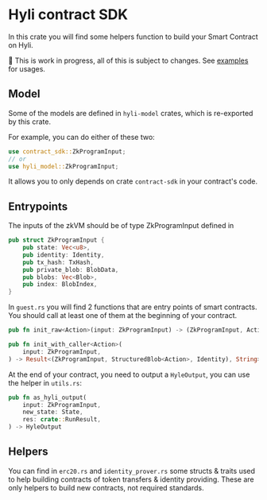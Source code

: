 # Hyli contract SDK

In this crate you will find some helpers function to build your Smart Contract on Hyli.

🚧 This is work in progress, all of this is subject to changes. See [examples](https://github.com/hyli-org/examples) for usages.

## Model

Some of the models are defined in `hyli-model` crates, which is re-exported by this crate.

For example, you can do either of these two:

```rust
use contract_sdk::ZkProgramInput;
// or
use hyli_model::ZkProgramInput;
```

It allows you to only depends on crate `contract-sdk` in your contract's code.

## Entrypoints

The inputs of the zkVM should be of type ZkProgramInput defined in

```rust
pub struct ZkProgramInput {
    pub state: Vec<u8>,
    pub identity: Identity,
    pub tx_hash: TxHash,
    pub private_blob: BlobData,
    pub blobs: Vec<Blob>,
    pub index: BlobIndex,
}
```

In `guest.rs` you will find 2 functions that are entry points of smart contracts. You should call at least one of them at the beginning of your contract.

```rust
pub fn init_raw<Action>(input: ZkProgramInput) -> (ZkProgramInput, Action)

pub fn init_with_caller<Action>(
    input: ZkProgramInput,
) -> Result<(ZkProgramInput, StructuredBlob<Action>, Identity), String>
```

At the end of your contract, you need to output a `HyleOutput`, you can use the helper in `utils.rs`:

```rust
pub fn as_hyli_output(
    input: ZkProgramInput,
    new_state: State,
    res: crate::RunResult,
) -> HyleOutput
```

## Helpers

You can find in `erc20.rs` and `identity_prover.rs` some structs & traits used to help building contracts of token transfers & identity providing.
These are only helpers to build new contracts, not required standards.
